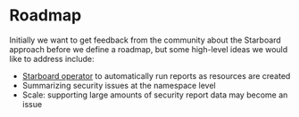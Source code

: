 # Roadmap

Initially we want to get feedback from the community about the Starboard approach before we define a roadmap, but some high-level ideas we would like to address include: 

* [Starboard operator][operator] to automatically run reports as resources are created
* Summarizing security issues at the namespace level 
* Scale: supporting large amounts of security report data may become an issue

[operator]: https://github.com/aquasecurity/starboard-operator
